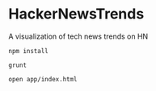 HackerNewsTrends
================

A visualization of tech news trends on HN


`npm install`

`grunt`

`open app/index.html`